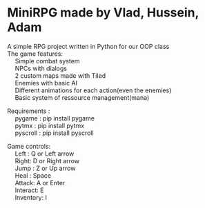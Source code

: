 # MiniRPG made by Vlad, Hussein, Adam
A simple RPG project written in Python for our OOP class  
The game features:  
&emsp;    Simple combat system  
&emsp;   NPCs with dialogs  
&emsp;    2 custom maps made with Tiled  
&emsp;    Enemies with basic AI  
&emsp;    Different animations for each action(even the enemies)  
&emsp;    Basic system of ressource management(mana)  

Requirements :  
&emsp;    pygame : pip install pygame  
&emsp;    pytmx : pip install pytmx  
&emsp;    pyscroll : pip install pyscroll  

Game controls:  
&emsp;    Left : Q or Left arrow  
&emsp;    Right: D or Right arrow  
&emsp;    Jump : Z or Up arrow  
&emsp;    Heal : Space  
&emsp;    Attack: A or Enter  
&emsp;    Interact: E  
&emsp;    Inventory: I  